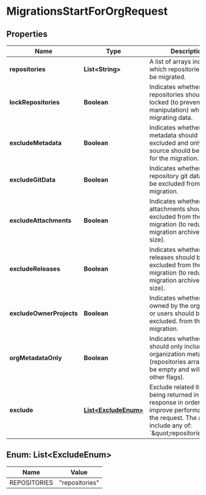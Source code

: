 

# MigrationsStartForOrgRequest


## Properties

| Name | Type | Description | Notes |
|------------ | ------------- | ------------- | -------------|
|**repositories** | **List&lt;String&gt;** | A list of arrays indicating which repositories should be migrated. |  |
|**lockRepositories** | **Boolean** | Indicates whether repositories should be locked (to prevent manipulation) while migrating data. |  [optional] |
|**excludeMetadata** | **Boolean** | Indicates whether metadata should be excluded and only git source should be included for the migration. |  [optional] |
|**excludeGitData** | **Boolean** | Indicates whether the repository git data should be excluded from the migration. |  [optional] |
|**excludeAttachments** | **Boolean** | Indicates whether attachments should be excluded from the migration (to reduce migration archive file size). |  [optional] |
|**excludeReleases** | **Boolean** | Indicates whether releases should be excluded from the migration (to reduce migration archive file size). |  [optional] |
|**excludeOwnerProjects** | **Boolean** | Indicates whether projects owned by the organization or users should be excluded. from the migration. |  [optional] |
|**orgMetadataOnly** | **Boolean** | Indicates whether this should only include organization metadata (repositories array should be empty and will ignore other flags). |  [optional] |
|**exclude** | [**List&lt;ExcludeEnum&gt;**](#List&lt;ExcludeEnum&gt;) | Exclude related items from being returned in the response in order to improve performance of the request. The array can include any of: &#x60;\&quot;repositories\&quot;&#x60;. |  [optional] |



## Enum: List&lt;ExcludeEnum&gt;

| Name | Value |
|---- | -----|
| REPOSITORIES | &quot;repositories&quot; |



